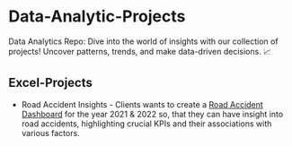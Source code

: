 # Data-Analytic-Projects
Data Analytics Repo: Dive into the world of insights with our collection of projects! Uncover patterns, trends, and make data-driven decisions. 📈
## Excel-Projects
+ Road Accident Insights - Clients wants to create a [Road Accident Dashboard](Data-Analytics-Projects/Excel-Projects/Road_Accident_Data.xlsx) for the year 2021 & 2022 so, that they can have insight into road accidents, highlighting crucial KPIs and their associations with various factors.
